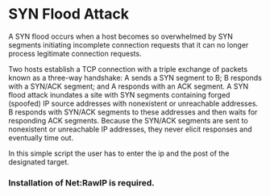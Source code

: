 # SYN Flood Attack

A SYN flood occurs when a host becomes so overwhelmed by SYN segments initiating incomplete connection requests that it can no longer process legitimate connection requests.

Two hosts establish a TCP connection with a triple exchange of packets known as a three-way handshake: A sends a SYN segment to B; B responds with a SYN/ACK segment; and A responds with an ACK segment. A SYN flood attack inundates a site with SYN segments containing forged (spoofed) IP source addresses with nonexistent or unreachable addresses. B responds with SYN/ACK segments to these addresses and then waits for responding ACK segments. Because the SYN/ACK segments are sent to nonexistent or unreachable IP addresses, they never elicit responses and eventually time out.

In this simple script the user has to enter the ip and the post of the designated target.

### Installation of Net:RawIP is required.
